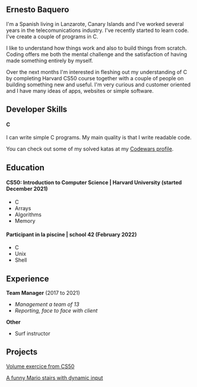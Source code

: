 ## Ernesto Baquero

I'm a Spanish living in Lanzarote, Canary Islands and I've worked several years in the telecomunications industry. I've recently started to learn code. I've create a couple of programs in C.

I like to understand how things work and also to build things from scratch. Coding offers me both the mental challenge and the satisfaction of having made something entirely by myself.

Over the next months I'm interested in fleshing out my understanding of C by completing Harvard CS50 course together with a couple of people on building something new and useful. I'm very curious and customer oriented and I have many ideas of apps, websites or simple software.


## Developer Skills

#### C

I can write simple C programs. My main quality is that I write readable code.

You can check out some of my solved katas at my [Codewars profile](https://www.codewars.com/users/ERN35T0).


## Education

#### CS50: Introduction to Computer Science | Harvard University (started December 2021) 

- C
- Arrays
- Algorithms
- Memory


#### Participant in la piscine | school 42 (February 2022)

- C
- Unix
- Shell



## Experience

**Team Manager** (2017 to 2021)    
- *Management a team of 13*
- *Reporting, face to face with client*


**Other**

- Surf instructor

## Projects

[Volume exercice from CS50](https://github.com/code50/95420474/tree/main/volume)

[A funny Mario stairs with dynamic input](https://github.com/code50/95420474/tree/main/mario-more)

